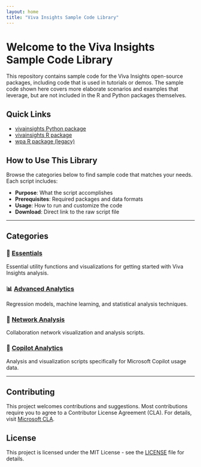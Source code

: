 ```yaml
---
layout: home
title: "Viva Insights Sample Code Library"
---
```


# Welcome to the Viva Insights Sample Code Library

This repository contains sample code for the Viva Insights open-source packages, including code that is used in tutorials or demos. The sample code shown here covers more elaborate scenarios and examples that leverage, but are not included in the R and Python packages themselves.

## Quick Links

- [vivainsights Python package](https://microsoft.github.io/vivainsights-py/)
- [vivainsights R package](https://microsoft.github.io/vivainsights/)
- [wpa R package (legacy)](https://microsoft.github.io/wpa/)

## How to Use This Library

Browse the categories below to find sample code that matches your needs. Each script includes:
- **Purpose**: What the script accomplishes
- **Prerequisites**: Required packages and data formats
- **Usage**: How to run and customize the code
- **Download**: Direct link to the raw script file

---

## Categories

### 🔧 [Essentials](essentials.html)
Essential utility functions and visualizations for getting started with Viva Insights analysis.

### 📊 [Advanced Analytics](analytics.html)
Regression models, machine learning, and statistical analysis techniques.

### 🔗 [Network Analysis](network.html)
Collaboration network visualization and analysis scripts.

### 🤖 [Copilot Analytics](copilot.html)
Analysis and visualization scripts specifically for Microsoft Copilot usage data.

---

## Contributing

This project welcomes contributions and suggestions. Most contributions require you to agree to a Contributor License Agreement (CLA). For details, visit [Microsoft CLA](https://cla.opensource.microsoft.com).

## License

This project is licensed under the MIT License - see the [LICENSE](https://github.com/microsoft/viva-insights-sample-code/blob/main/LICENSE) file for details.
